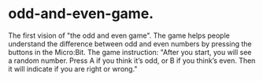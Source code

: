 # odd-and-even-game.
The first vision of "the odd and even game".
The game helps people understand the difference between odd and even numbers by pressing the buttons in the Micro:Bit.
The game instruction: "After you start, you will see a random number. Press A if you think it’s odd, or B if you think’s even. Then it will indicate if you are right or wrong."
